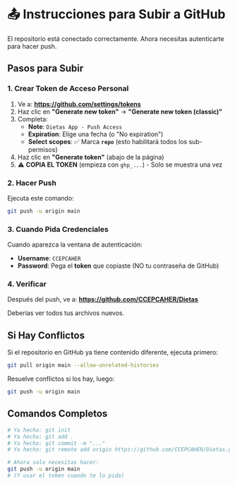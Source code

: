 # 📤 Instrucciones para Subir a GitHub

El repositorio está conectado correctamente. Ahora necesitas autenticarte para hacer push.

## Pasos para Subir

### 1. Crear Token de Acceso Personal

1. Ve a: **https://github.com/settings/tokens**
2. Haz clic en **"Generate new token"** → **"Generate new token (classic)"**
3. Completa:
   - **Note**: `Dietas App - Push Access`
   - **Expiration**: Elige una fecha (o "No expiration")
   - **Select scopes**: ✅ Marca **`repo`** (esto habilitará todos los sub-permisos)
4. Haz clic en **"Generate token"** (abajo de la página)
5. ⚠️ **COPIA EL TOKEN** (empieza con `ghp_...`) - Solo se muestra una vez

### 2. Hacer Push

Ejecuta este comando:

```bash
git push -u origin main
```

### 3. Cuando Pida Credenciales

Cuando aparezca la ventana de autenticación:

- **Username**: `CCEPCAHER`
- **Password**: Pega el **token** que copiaste (NO tu contraseña de GitHub)

### 4. Verificar

Después del push, ve a:
**https://github.com/CCEPCAHER/Dietas**

Deberías ver todos tus archivos nuevos.

## Si Hay Conflictos

Si el repositorio en GitHub ya tiene contenido diferente, ejecuta primero:

```bash
git pull origin main --allow-unrelated-histories
```

Resuelve conflictos si los hay, luego:

```bash
git push -u origin main
```

## Comandos Completos

```bash
# Ya hecho: git init
# Ya hecho: git add .
# Ya hecho: git commit -m "..."
# Ya hecho: git remote add origin https://github.com/CCEPCAHER/Dietas.git

# Ahora solo necesitas hacer:
git push -u origin main
# (Y usar el token cuando te lo pida)
```

